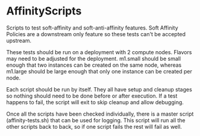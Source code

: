 # AffinityScripts

Scripts to test soft-affinity and soft-anti-affinity features.  Soft Affinity Policies are a downstream only feature so these tests can't be accepted upstream.  

These tests should be run on a deployment with 2 compute nodes.  Flavors may need to be adjusted for the deployment.  m1.small should be small enough that two instances can be created on the same node, whereas m1.large should be large enough that only one instance can be created per node.

Each script should be run by itself.  They all have setup and cleanup stages so nothing should need to be done before or after execution.  If a test happens to fail, the script will exit to skip cleanup and allow debugging.  

Once all the scripts have been checked individually, there is a master script (affinity-tests.sh) that can be used for logging.  This script will run all the other scripts back to back, so if one script fails the rest will fail as well.

